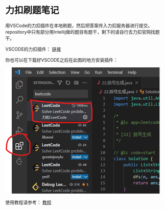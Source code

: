 # 力扣刷题笔记

用VSCode的力扣插件在本地刷题，然后把答案传入力扣服务器进行提交。
repository中只有部分用Intellij做的题目有题干，剩下的请自行去力扣官网找题干。

VSCODE的力扣插件： [链接](https://github.com/LeetCode-OpenSource/vscode-leetcode)

你也可以在下载好VSCODE之后在此图的地方安装插件：

![VSCODE Leetcode Extension Position](Images/1.png "Install Leetcode Extension")

使用教程请参考： [教程](https://github.com/LeetCode-OpenSource/vscode-leetcode/blob/master/README.md)
